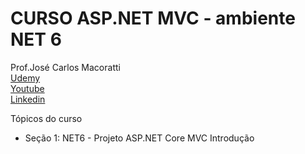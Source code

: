 # CURSO ASP.NET MVC - ambiente NET 6


Prof.José Carlos Macoratti <br>
[Udemy](https://www.udemy.com/course/curso-de-asp-net-core-mvc-criando-um-site-do-zero/) <br>
[Youtube](https://www.youtube.com/@josecarlosmacoratti3031) <br>
[Linkedin](https://www.linkedin.com/in/jose-macoratti-2507156a/) <br>

Tópicos do curso

- Seção 1: NET6 - Projeto ASP.NET Core MVC Introdução
